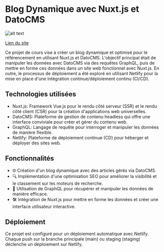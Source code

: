 

# Blog Dynamique avec Nuxt.js et DatoCMS

![alt text](https://repository-images.githubusercontent.com/715287899/27e1ff73-ae79-42d8-a893-3da95c3ebfb5)

[Lien du site](https://blog-dato.netlify.app/)

Ce projet de cours vise à créer un blog dynamique et optimisé pour le référencement en utilisant Nuxt.js et DatoCMS. L'objectif principal était de manipuler les données avec DatoCMS via des requêtes GraphQL, puis de mettre en forme ces données dans un site web fonctionnel avec Nuxt.js. En outre, le processus de déploiement a été exploré en utilisant Netlify pour la mise en place d'une intégration continue/déploiement continu (CI/CD).

## Technologies utilisées

* Nuxt.js: Framework Vue.js pour le rendu côté serveur (SSR) et le rendu côté client (CSR) pour la création d'applications web universelles.
* DatoCMS: Plateforme de gestion de contenu headless qui offre une interface conviviale pour créer et gérer du contenu web.
* GraphQL: Langage de requête pour interroger et manipuler les données de manière flexible.
* Netlify: Plateforme de déploiement continue (CD) pour héberger et déployer des sites web.

## Fonctionnalités

* 🌐 Création d'un blog dynamique avec des articles gérés via DatoCMS.
* 🔍 Implémentation d'une optimisation SEO pour améliorer la visibilité et le classement sur les moteurs de recherche.
* 🚀 Utilisation de GraphQL pour récupérer et manipuler les données de manière efficace.
* 🛠️ Intégration de Nuxt.js pour mettre en forme les données et créer une interface utilisateur interactive.

## Déploiement

Ce projet est configuré pour un déploiement automatique avec Netlify. Chaque push sur la branche principale (main) ou staging (staging) déclenche un déploiement sur Netlify.

